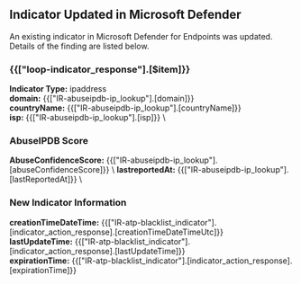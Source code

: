 ## Indicator Updated in Microsoft Defender
An existing indicator in Microsoft Defender for Endpoints was updated. Details of the finding are listed below.
### {{["loop-indicator_response"].[$item]}}
**Indicator Type:** ipaddress \
**domain:** {{["IR-abuseipdb-ip_lookup"].[domain]}} \
**countryName:** {{["IR-abuseipdb-ip_lookup"].[countryName]}} \
**isp:** {{["IR-abuseipdb-ip_lookup"].[isp]}} \ 


### AbuseIPDB Score
**AbuseConfidenceScore:** {{["IR-abuseipdb-ip_lookup"].[abuseConfidenceScore]}} \ 
**lastreportedAt:** {{["IR-abuseipdb-ip_lookup"].[lastReportedAt]}} \

### New Indicator Information
**creationTimeDateTime:** {{["IR-atp-blacklist_indicator"].[indicator_action_response].[creationTimeDateTimeUtc]}} \
**lastUpdateTime:** {{["IR-atp-blacklist_indicator"].[indicator_action_response].[lastUpdateTime]}} \
**expirationTime:** {{["IR-atp-blacklist_indicator"].[indicator_action_response].[expirationTime]}}
